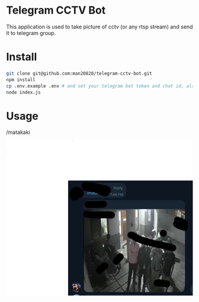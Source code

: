 # Telegram CCTV Bot
This application is used to take picture of cctv (or any rtsp stream) and send it to telegram group.

# Install 

```bash
git clone git@github.com:man20820/telegram-cctv-bot.git
npm install
cp .env.example .env # and set your telegram bot token and chat id, also rtsp url
node index.js
```

# Usage
/matakaki

![alt text](https://github.com/man20820/telegram-cctv-bot/blob/dev/cctv/Screenshot.png?raw=true)